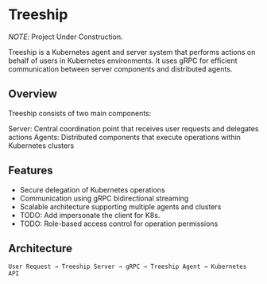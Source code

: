 # Treeship

*NOTE*:
Project Under Construction. 

Treeship is a Kubernetes agent and server system that performs actions on behalf of users in Kubernetes environments. It uses gRPC for efficient communication between server components and distributed agents.

## Overview
Treeship consists of two main components:

Server: Central coordination point that receives user requests and delegates actions
Agents: Distributed components that execute operations within Kubernetes clusters

## Features
- Secure delegation of Kubernetes operations
- Communication using gRPC bidirectional streaming
- Scalable architecture supporting multiple agents and clusters
- TODO: Add impersonate the client for K8s.
- TODO: Role-based access control for operation permissions

## Architecture
```
User Request → Treeship Server → gRPC → Treeship Agent → Kubernetes API
```
